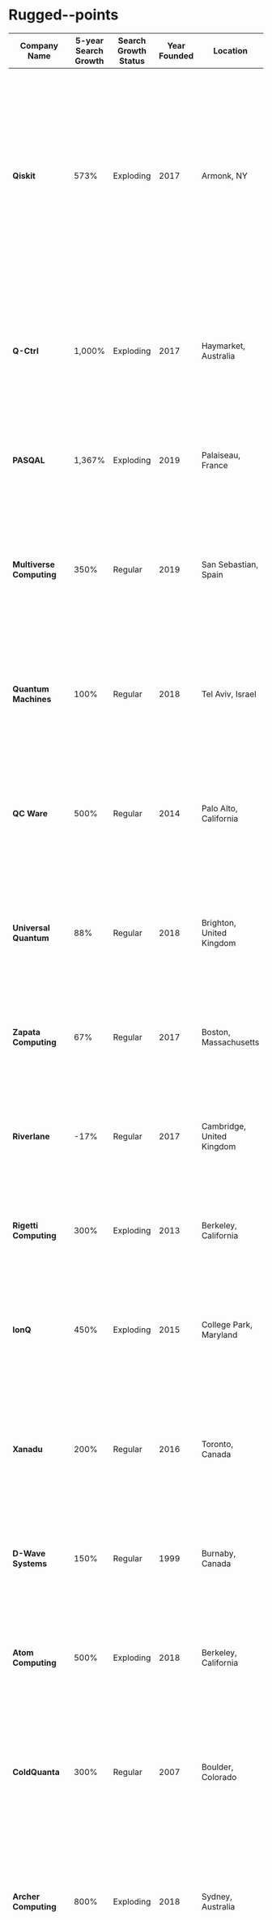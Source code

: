 # Rugged--points
| Company Name             | 5-year Search Growth | Search Growth Status | Year Founded | Location                | Funding              | What They Do                                                                                                                                                                                                                                                                                                                                                              |
|--------------------------|----------------------|----------------------|--------------|-------------------------|----------------------|---------------------------------------------------------------------------------------------------------------------------------------------------------------------------------------------------------------------------------------------------------------------------------------------------------------------------------------------------------------------------|
| **Qiskit**               | 573%                 | Exploding            | 2017         | Armonk, NY              | Undisclosed          | An open-source platform designed to make quantum computing more accessible to researchers, developers, and businesses. Provides software tools and libraries for programming and simulating quantum computers, as well as access to real quantum devices through IBM's cloud infrastructure.                                                                                                                                 |
| **Q-Ctrl**               | 1,000%               | Exploding            | 2017         | Haymarket, Australia    | $70.8M (Series B)    | Provides tools to improve hardware error, instability, and noise in quantum systems. Focuses on quantum sensing, aerospace, and medical research.                                                                                                                                                                                                                      |
| **PASQAL**               | 1,367%               | Exploding            | 2019         | Palaiseau, France       | $134.6M (Grant)      | Specializes in manufacturing quantum processors. Aims to supply advanced quantum computers.                                                                                                                                                                                                                                                                           |
| **Multiverse Computing** | 350%                 | Regular              | 2019         | San Sebastian, Spain    | $25.3M (Grant)       | Applies quantum computing to traditional finance (TradFi). Develops Singularity, offering quantum-inspired algorithms in a SaaS format with an SDK/toolkit.                                                                                                                                                                                                          |
| **Quantum Machines**     | 100%                 | Regular              | 2018         | Tel Aviv, Israel        | $153M (Series B)     | Develops Quantum Orchestration Platform. Focuses on optimizing hardware-software interaction for large quantum processors.                                                                                                                                                                                                                                            |
| **QC Ware**              | 500%                 | Regular              | 2014         | Palo Alto, California   | $41.4M (Series Unknown) | Provides quantum algorithms to traditional data scientists. Forge, their software, is marketed as turnkey, enabling easy integration with existing workflows.                                                                                                                                                                                                            |
| **Universal Quantum**    | 88%                  | Regular              | 2018         | Brighton, United Kingdom| $14M (Grant)         | Aims to build a million-qubit quantum computer using microwave technology. Focuses on tackling computationally intensive problems.                                                                                                                                                                                                                                      |
| **Zapata Computing**     | 67%                  | Regular              | 2017         | Boston, Massachusetts   | $67.4M (Series B)    | Develops quantum software for various industries. Known for expertise in quantum computing field.                                                                                                                                                                                                                                                                       |
| **Riverlane**            | -17%                 | Regular              | 2017         | Cambridge, United Kingdom | Not provided        | Develops Deltaflow.OS software to optimize quantum computer performance. Focuses on trapped ions as qubits.                                                                                                                                                                                                                                                             |
| **Rigetti Computing**    | 300%                 | Exploding            | 2013         | Berkeley, California    | $190.6M (Series C)   | Builds quantum computers and develops software for practical quantum computing applications.                                                                                                                                                                                                                                                                             |
| **IonQ**                 | 450%                 | Exploding            | 2015         | College Park, Maryland  | $84M (Series D)      | Develops trapped-ion quantum computing hardware and software. Aims to build scalable quantum computers with high-fidelity qubits.                                                                                                                                                                                                                                        |
| **Xanadu**               | 200%                 | Regular              | 2016         | Toronto, Canada         | $41M (Series B)      | Specializes in photonic quantum computing and quantum machine learning. Provides tools for developing quantum algorithms and applications.                                                                                                                                                                                                                              |
| **D-Wave Systems**       | 150%                 | Regular              | 1999         | Burnaby, Canada         | Not provided         | Commercializes quantum annealing computers targeting optimization problems in various industries.                                                                                                                                                                                                                                                                      |
| **Atom Computing**       | 500%                 | Exploding            | 2018         | Berkeley, California    | Not provided         | Develops neutral atom-based quantum computers with a focus on achieving scalable, fault-tolerant quantum computation.                                                                                                                                                                                                                                                     |
| **ColdQuanta**           | 300%                 | Regular              | 2007         | Boulder, Colorado       | $32.4M (Series A)    | Specializes in quantum atomics. Provides hardware and software solutions for quantum computing, simulation, and sensing applications.                                                                                                                                                                                                                                  |
| **Archer Computing**     | 800%                 | Exploding            | 2018         | Sydney, Australia       | Not provided         | Focuses on room-temperature quantum computing technologies for practical applications. Develops quantum computing hardware and software.                                                                                                                                                                                                                                  |
| **Alpine Quantum Technologies** | 150%           | Regular              | 2018         | Innsbruck, Austria      | $12.9M (Series A)    | Develops superconducting quantum computers and quantum sensors. Targets applications in quantum computing, simulation, and metrology.                                                                                                                                                                                                                                    |
| **OneQubit**             | 400%                 | Regular              | 2017         | London, United Kingdom  | Not provided         | Develops quantum software and algorithms for various industries including finance, healthcare, and materials science.                                                                                                                                                                                                                                                     |
| **Qu & Co**              | 600%                 | Exploding            | 2016         | Amsterdam, Netherlands  | Not provided         | Develops quantum algorithms and software tools for quantum computing applications. Focuses on quantum chemistry, optimization, and machine learning.                                                                                                                                                                                                                      |
